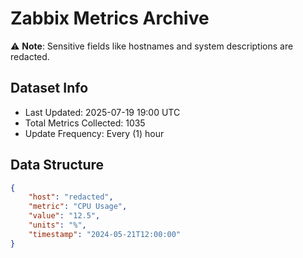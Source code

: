 # Zabbix Metrics Archive

⚠️ **Note**: Sensitive fields like hostnames and system descriptions are redacted.

## Dataset Info
- Last Updated: 2025-07-19 19:00 UTC
- Total Metrics Collected: 1035
- Update Frequency: Every (1) hour

## Data Structure
```json
{
    "host": "redacted",
    "metric": "CPU Usage",
    "value": "12.5",
    "units": "%",
    "timestamp": "2024-05-21T12:00:00"
}
```
